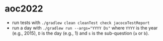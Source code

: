 # aoc2022

- run tests with `./gradlew clean cleanTest check jacocoTestReport`
- run a day with `./gradlew run --args="YYYY Ds"` where `YYYY` is the year (e.g., 2015), `D` is the day (e.g., 1) and `s` is the sub-question (`a` or `b`).
